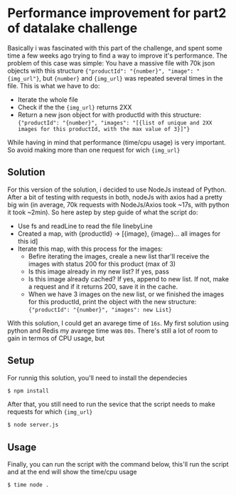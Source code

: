 # Performance improvement for part2 of datalake challenge

Basically i was fascinated with this part of the challenge, and spent some time a few weeks ago trying to find a way to improve it's performance. The problem of this case was simple: You have a massive file with 70k json objects with this structure `{"productId": "{number}", "image": "{img_url"}`, but `{number}` and `{img_url}` was repeated several times in the file. This is what we have to do:

- Iterate the whole file
- Check if the the `{img_url}` returns 2XX
- Return a new json object for with productId with this structure: `{"productId": "{number}", "images": "[{list of unique and 2XX images for this productId, with the max value of 3}]"}`

While having in mind that performance (time/cpu usage) is very important. So avoid making more than one request for wich `{img_url}`

## Solution

For this version of the solution, i decided to use NodeJs instead of Python. After a bit of testing with requests in both, nodeJs with axios had a pretty big win (in average, 70k requests with NodeJs/Axios took ~17s, with python it took ~2min). So here astep by step guide of what the script do:

- Use fs and readLine to read the file linebyLine
- Created a map, with {productId} -> [{image}, {image}... all images for this id]
- Iterate this map, with this process for the images:
  - Befire iterating the images, creale a new list thar'll receive the images with status 200 for this product (max of 3)
  - Is this image already in my new list? If yes, pass
  - Is this image already cached? If yes, append to new list. If not, make a request and if it returns 200, save it in the cache.
  - When we have 3 images on the new list, or we finished the images for this productId, print the object with the new structure: `{"productId": "{number}", "images": new List}`

With this solution, I could get an avarege time of `16s`. My first solution using python and Redis my avarege time was `80s`. There's still a lot of room to gain in termos of CPU usage, but

## Setup

For runnig this solution, you'll need to install the dependecies

```bash
$ npm install
```

After that, you still need to run the sevice that the script needs to make requests for which `{img_url}`

```bash
$ node server.js
```

## Usage

Finally, you can run the script with the command below, this'll run the script and at the end will show the time/cpu usage

```bash
$ time node .
```
